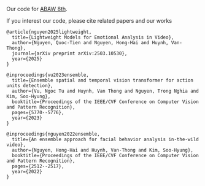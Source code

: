 Our code for [ABAW 8th](https://affective-behavior-analysis-in-the-wild.github.io/8th/).

If you interest our code, please cite related papers and our works

```
@article{nguyen2025lightweight,
  title={Lightweight Models for Emotional Analysis in Video},
  author={Nguyen, Quoc-Tien and Nguyen, Hong-Hai and Huynh, Van-Thong},
  journal={arXiv preprint arXiv:2503.10530},
  year={2025}
}

@inproceedings{vu2023ensemble,
  title={Ensemble spatial and temporal vision transformer for action units detection},
  author={Vu, Ngoc Tu and Huynh, Van Thong and Nguyen, Trong Nghia and Kim, Soo-Hyung},
  booktitle={Proceedings of the IEEE/CVF Conference on Computer Vision and Pattern Recognition},
  pages={5770--5776},
  year={2023}
}

@inproceedings{nguyen2022ensemble,
  title={An ensemble approach for facial behavior analysis in-the-wild video},
  author={Nguyen, Hong-Hai and Huynh, Van-Thong and Kim, Soo-Hyung},
  booktitle={Proceedings of the IEEE/CVF Conference on Computer Vision and Pattern Recognition},
  pages={2512--2517},
  year={2022}
}

```

